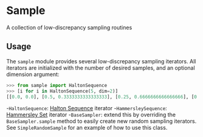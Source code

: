 # Sample

A collection of low-discrepancy sampling routines

## Usage

The ```sample``` module provides several low-discrepancy sampling iterators. All iterators are initialized with the number of desired samples, and an optional dimension argument:

```python
>>> from sample import HaltonSequence
>>> [i for i in HaltonSequence(5, dim=2)]
[[0.0, 0.0], [0.5, 0.3333333333333333], [0.25, 0.6666666666666666], [0.75, 0.1111111111111111], [0.125, 0.4444444444444444]]
```

-```HaltonSequence```: [Halton Sequence](https://en.wikipedia.org/wiki/Halton_sequence) iterator
-```HammersleySequence```: [Hammersley Set](https://en.wikipedia.org/wiki/Low-discrepancy_sequence#Hammersley_set) iterator
-```BaseSampler```: extend this by overriding the ```BaseSampler.sample``` method to easily create new random sampling iterators. See ```SimpleRandomSample``` for an example of how to use this class.
